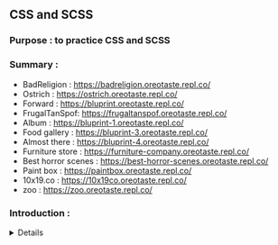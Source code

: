 ## CSS and SCSS

### Purpose : to practice CSS and SCSS <br>

### Summary :

- BadReligion : https://badreligion.oreotaste.repl.co/
- Ostrich : https://ostrich.oreotaste.repl.co/
- Forward : https://bluprint.oreotaste.repl.co/
- FrugalTanSpof: https://frugaltanspof.oreotaste.repl.co/
- Album : https://bluprint-1.oreotaste.repl.co/
- Food gallery : https://bluprint-3.oreotaste.repl.co/
- Almost there : https://bluprint-4.oreotaste.repl.co/
- Furniture store : https://furniture-company.oreotaste.repl.co/
- Best horror scenes : https://best-horror-scenes.oreotaste.repl.co/
- Paint box : https://paintbox.oreotaste.repl.co/
- 10x19.co : https://10x19co.oreotaste.repl.co/
- zoo : https://zoo.oreotaste.repl.co/

### Introduction :

<details>
  <table>
    <tr>
      <td align="center">
        <img class="img-item" height="200px" src="https://github.com/oreoTaste/css-and-scss/blob/master/asset/img/badReligion.jpg?raw=true"/><br>
        <h3>Bad religion</h3>
      </td>
      <td align="center">
        <img class="img-item" height="200px" src="https://github.com/oreoTaste/css-and-scss/blob/master/asset/img/ostrich.jpg?raw=true"/><br>
        <h3>Ostrich</h3>
      </td>
      <td align="center">
        <img class="img-item" height="200px" src="https://github.com/oreoTaste/css-and-scss/blob/master/asset/img/forward.jpg?raw=true"/><br>
        <h3>Forward</h3>
      </td>
    </tr>
    <tr>
      <td align="center">
        <img class="img-item" height="200px" src="https://github.com/oreoTaste/css-and-scss/blob/master/asset/img/frugaltanspof.jpg?raw=true"/><br>
        <h3>FrugalTanSpof</h3>
      </td>
      <td align="center">
        <img class="img-item" height="200px" src="https://github.com/oreoTaste/css-and-scss/blob/master/asset/img/album.jpg?raw=true"/><br>
        <h3>Album</h3>
      </td>
      <td align="center">
        <img class="img-item" height="200px" src="https://github.com/oreoTaste/css-and-scss/blob/master/asset/img/foodGallery.jpg?raw=true"/><br>
        <h3>Food galery</h3>
      </td>
    </tr>
    <tr>
      <td align="center">
        <img class="img-item"  height="200px" src="https://github.com/oreoTaste/css-and-scss/blob/master/asset/img/almostThere.jpg?raw=true"/><br>
        <h3>Almost There</h3>
      </td>
      <td align="center">
        <img class="img-item" height="200px" src="https://github.com/oreoTaste/css-and-scss/blob/master/asset/img/furnitureStore.jpg?raw=true"/><br>
        <h3>Furniture Store</h3>
      </td>
      <td align="center">
        <img class="img-item" height="200px" src="https://github.com/oreoTaste/css-and-scss/blob/master/asset/img/bestHorrorScenes.jpg?raw=true"/><br>
        <h3>Best Horror Scenes</h3>
      </td>
    </tr>
    <tr>
      <td align="center">
        <img class="img-item"  height="200px" src="https://github.com/oreoTaste/css-and-scss/blob/master/asset/img/paintBox.jpg?raw=true"/><br>
        <h3>Paint Box</h3>
      </td>
      <td align="center">
        <img class="img-item"  height="200px" src="https://github.com/oreoTaste/css-and-scss/blob/master/asset/img/10x19.co.jpg?raw=true"/><br>
        <h3>10x19.co</h3>
      </td>
      <td align="center">
        <img class="img-item"  height="200px" src="https://github.com/oreoTaste/css-and-scss/blob/master/asset/img/zoo.jpg?raw=true"/><br>
        <h3>Zoo</h3>
      </td>
    </tr>
  </table>
</details>
